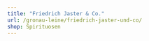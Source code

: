 ```yaml
---
title: "Friedrich Jaster & Co."
url: /gronau-leine/friedrich-jaster-und-co/
shop: Spirituosen
---
```

